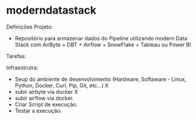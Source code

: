 # moderndatastack

Definições Projeto:

- Repositório para armazenar dados do Pipeline utilizando modern Data Stack com AirByte + DBT + Airflow + SnowFlake + Tableau ou Power BI

Tarefas:

Infraestrutra:

- Seup do ambiente de desenvolvimento (Hardware, Softaware - Linux, Python, Docker, Curl, Pip, Git, etc...) X
- subir airbyte via docker X
- subir airflow via docker.
- Criar Script de execução.
- Testar a execução.


